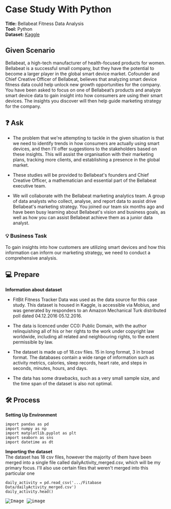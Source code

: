 # Case Study With Python

**Title:** Bellabeat Fitness Data Analysis <br>
**Tool:** Python <br>
**Dataset:** [Kaggle](https://www.kaggle.com/datasets/arashnic/fitbit)

## Given Scenario
Bellabeat, a high-tech manufacturer of health-focused products for women. Bellabeat is a successful small company, but they have the potential to become a larger player in the global smart device market. Cofounder and Chief Creative Officer of Bellabeat, believes that analyzing smart device fitness data could help unlock new growth opportunities for the company. You have been asked to focus on one of Bellabeat’s products and analyze smart device data to gain insight into how consumers are using their smart devices. The insights you discover will then help guide marketing strategy for the company.

## ❓ Ask 
- The problem that we're attempting to tackle in the given situation is that we need to identify trends in how consumers are actually using smart devices, and then I'll offer suggestions to the stakeholders based on these insights. This will assist the organisation with their marketing plans, tracking more clients, and establishing a presence in the global market.

- These studies will be provided to Bellabeat's founders and Chief Creative Officer, a mathematician and essential part of the Bellabeat executive team.

- We will collaborate with the Bellabeat marketing analytics team. A group of data analysts who collect, analyse, and report data to assist drive Bellabeat's marketing strategy. You joined our team six months ago and have been busy learning about Bellabeat's vision and business goals, as well as how you can assist Bellabeat achieve them as a junior data analyst.

### 💡 Business Task
To gain insights into how customers are utilizing smart devices and how this information can inform our marketing strategy, we need to conduct a comprehensive analysis.

## 💻 Prepare 
**Information about dataset**
- FitBit Fitness Tracker Data was used as the data source for this case study. This dataset is housed in Kaggle, is accessible via Mobius, and was generated by responders to an Amazon Mechanical Turk distributed poll dated 04.12.2016 05.12.2016.

- The data is licenced under CC0: Public Domain, with the author relinquishing all of his or her rights to the work under copyright law worldwide, including all related and neighbouring rights, to the extent permissible by law.

- The dataset is made up of 18.csv files. 15 in long format, 3 in broad format. The databases contain a wide range of information such as activity metrics, calories, sleep records, heart rate, and steps in seconds, minutes, hours, and days.

- The data has some drawbacks, such as a very small sample size, and the time span of the dataset is also not optimal.

## 🛠 Process
**Setting Up Environment**
```
import pandas as pd 
import numpy as np 
import matplotlib.pyplot as plt 
import seaborn as sns 
import datetime as dt
```
**Importing the dataset**<br>
The dataset has 18 csv files, however the majority of them have been merged into a single file called dailyActivity_merged.csv, which will be my primary focus. I'll also use certain files that weren't merged into this particular one

```
daily_activity = pd.read_csv('.../Fitabase Data/dailyActivity_merged.csv')
daily_activity.head()
```
<kbd>![Image](https://github.com/MaryamRafiquee/Google_Data_Analytics_Capstone_Project/assets/170947012/61b35b26-3c4e-4993-b7b2-e64992e7f6bd)
<kbd>![image](https://github.com/MaryamRafiquee/Google_Data_Analytics_Capstone_Project/assets/170947012/9d0933ed-bed8-495d-8f12-63441c996f9c)


 



 








